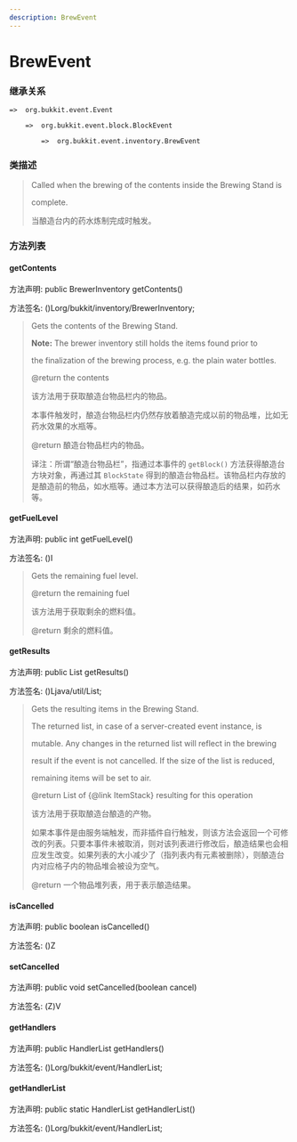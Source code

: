```yaml
---
description: BrewEvent
---
```


# BrewEvent

### 继承关系

    =>  org.bukkit.event.Event

        =>  org.bukkit.event.block.BlockEvent

            =>  org.bukkit.event.inventory.BrewEvent

### 类描述

> Called when the brewing of the contents inside the Brewing Stand is
> 
> complete.
> 
> <p>
> 
> 当酿造台内的药水炼制完成时触发。

### 方法列表

#### getContents

方法声明: public BrewerInventory getContents()

方法签名: ()Lorg/bukkit/inventory/BrewerInventory;

> Gets the contents of the Brewing Stand.
> 
> <b>Note:</b> The brewer inventory still holds the items found prior to
> 
> the finalization of the brewing process, e.g. the plain water bottles.
> 
> @return the contents
> 
> <p>
> 
> 该方法用于获取酿造台物品栏内的物品。
> 
> 本事件触发时，酿造台物品栏内仍然存放着酿造完成以前的物品堆，比如无药水效果的水瓶等。
> 
> @return 酿造台物品栏内的物品。
> 
> <p>
> 
> 译注：所谓“酿造台物品栏”，指通过本事件的 `getBlock()` 方法获得酿造台方块对象，再通过其 `BlockState` 得到的酿造台物品栏。该物品栏内存放的是酿造前的物品，如水瓶等。通过本方法可以获得酿造后的结果，如药水等。

#### getFuelLevel

方法声明: public int getFuelLevel()

方法签名: ()I

> Gets the remaining fuel level.
> 
> @return the remaining fuel
> 
> <p>
> 
> 该方法用于获取剩余的燃料值。
> 
> @return 剩余的燃料值。

#### getResults

方法声明: public List<ItemStack> getResults()

方法签名: ()Ljava/util/List;

> Gets the resulting items in the Brewing Stand.
> 
> The returned list, in case of a server-created event instance, is
> 
> mutable. Any changes in the returned list will reflect in the brewing
> 
> result if the event is not cancelled. If the size of the list is reduced,
> 
> remaining items will be set to air.
> 
> @return List of {@link ItemStack} resulting for this operation
> 
> <p>
> 
> 该方法用于获取酿造台酿造的产物。
> 
> 如果本事件是由服务端触发，而非插件自行触发，则该方法会返回一个可修改的列表。只要本事件未被取消，则对该列表进行修改后，酿造结果也会相应发生改变。如果列表的大小减少了（指列表内有元素被删除），则酿造台内对应格子内的物品堆会被设为空气。
> 
> @return 一个物品堆列表，用于表示酿造结果。

#### isCancelled

方法声明: public boolean isCancelled()

方法签名: ()Z

#### setCancelled

方法声明: public void setCancelled(boolean cancel)

方法签名: (Z)V

#### getHandlers

方法声明: public HandlerList getHandlers()

方法签名: ()Lorg/bukkit/event/HandlerList;

#### getHandlerList

方法声明: public static HandlerList getHandlerList()

方法签名: ()Lorg/bukkit/event/HandlerList;